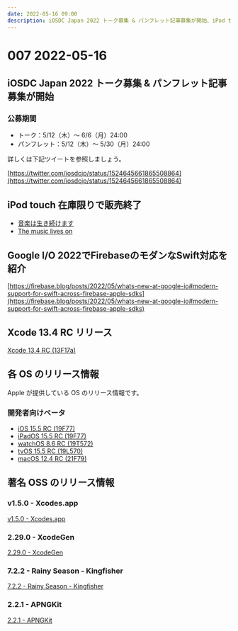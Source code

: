 ```yaml
---
date: 2022-05-16 09:00
description: iOSDC Japan 2022 トーク募集 & パンフレット記事募集が開始、iPod touch 在庫限りで販売終了、Xcode 13.4 RC リリース、ほか
---
```

# 007 2022-05-16

## iOSDC Japan 2022 トーク募集 & パンフレット記事募集が開始
### 公募期間
- トーク：5/12（木）～ 6/6（月）24:00
- パンフレット：5/12（木）～ 5/30（月）24:00

詳しくは下記ツイートを参照しましょう。

[https://twitter.com/iosdcjp/status/1524645661865508864](https://twitter.com/iosdcjp/status/1524645661865508864)

## iPod touch 在庫限りで販売終了

- [音楽は生き続けます](https://www.apple.com/jp/newsroom/2022/05/the-music-lives-on/)
- [The music lives on](https://www.apple.com/newsroom/2022/05/the-music-lives-on/)

## Google I/O 2022でFirebaseのモダンなSwift対応を紹介
	
[https://firebase.blog/posts/2022/05/whats-new-at-google-io#modern-support-for-swift-across-firebase-apple-sdks](https://firebase.blog/posts/2022/05/whats-new-at-google-io#modern-support-for-swift-across-firebase-apple-sdks)


## Xcode 13.4 RC リリース

[Xcode 13.4 RC (13F17a)](https://developer.apple.com/news/releases/?id=05122022f)

## 各 OS のリリース情報

Apple が提供している OS のリリース情報です。

### 開発者向けベータ

- [iOS 15.5 RC (19F77)](https://developer.apple.com/news/releases/?id=05122022d)
- [iPadOS 15.5 RC (19F77)](https://developer.apple.com/news/releases/?id=05122022c)
- [watchOS 8.6 RC (19T572)](https://developer.apple.com/news/releases/?id=05122022b)
- [tvOS 15.5 RC (19L570)](https://developer.apple.com/news/releases/?id=05122022a)
- [macOS 12.4 RC (21F79)](https://developer.apple.com/news/releases/?id=05122022e)

## 著名 OSS のリリース情報
### v1.5.0 - Xcodes.app
[v1.5.0 - Xcodes.app](https://github.com/RobotsAndPencils/XcodesApp/releases/tag/v1.5.0b13)

### 2.29.0 - XcodeGen
[2.29.0 - XcodeGen](https://github.com/yonaskolb/XcodeGen/releases/tag/2.29.0)

### 7.2.2 - Rainy Season - Kingfisher
[7.2.2 - Rainy Season - Kingfisher](https://github.com/onevcat/Kingfisher/releases/tag/7.2.2)

### 2.2.1 - APNGKit
[2.2.1 - APNGKit](https://github.com/onevcat/APNGKit/releases/tag/2.2.1)

